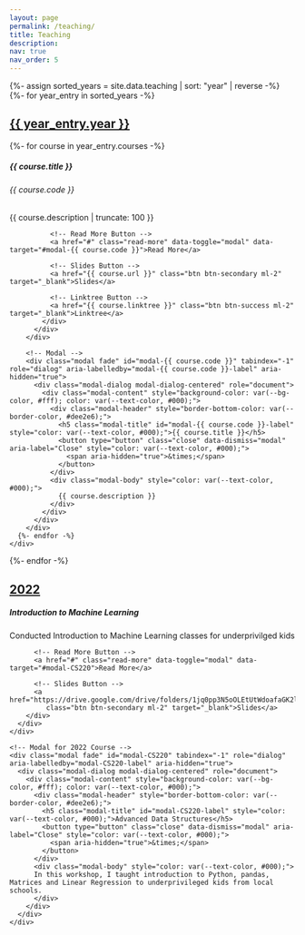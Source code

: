 ```yaml
---
layout: page
permalink: /teaching/
title: Teaching
description:
nav: true
nav_order: 5
---
```


<!-- pages/teaching.md -->
<!-- pages/teaching.md -->
<div class="teaching">
  {%- assign sorted_years = site.data.teaching | sort: "year" | reverse -%}
  {%- for year_entry in sorted_years -%}
    <a id="{{ year_entry.year }}" href=".#{{ year_entry.year }}">
      <h2 class="year">{{ year_entry.year }}</h2>
    </a>
    <div class="row row-cols-1 row-cols-md-2">
      {%- for course in year_entry.courses -%}
        <div class="col mb-4">
          <div class="card h-100">
            <div class="card-body">
              <h5 class="card-title">{{ course.title }}</h5>
              <h6 class="card-subtitle mb-2 text-muted">{{ course.code }}</h6>
              <p class="card-text course-description">{{ course.description | truncate: 100 }}</p>

              <!-- Read More Button -->
              <a href="#" class="read-more" data-toggle="modal" data-target="#modal-{{ course.code }}">Read More</a>

              <!-- Slides Button -->
              <a href="{{ course.url }}" class="btn btn-secondary ml-2" target="_blank">Slides</a>

              <!-- Linktree Button -->
              <a href="{{ course.linktree }}" class="btn btn-success ml-2" target="_blank">Linktree</a>
            </div>
          </div>
        </div>

        <!-- Modal -->
        <div class="modal fade" id="modal-{{ course.code }}" tabindex="-1" role="dialog" aria-labelledby="modal-{{ course.code }}-label" aria-hidden="true">
          <div class="modal-dialog modal-dialog-centered" role="document">
            <div class="modal-content" style="background-color: var(--bg-color, #fff); color: var(--text-color, #000);">
              <div class="modal-header" style="border-bottom-color: var(--border-color, #dee2e6);">
                <h5 class="modal-title" id="modal-{{ course.code }}-label" style="color: var(--text-color, #000);">{{ course.title }}</h5>
                <button type="button" class="close" data-dismiss="modal" aria-label="Close" style="color: var(--text-color, #000);">
                  <span aria-hidden="true">&times;</span>
                </button>
              </div>
              <div class="modal-body" style="color: var(--text-color, #000);">
                {{ course.description }}
              </div>
            </div>
          </div>
        </div>
      {%- endfor -%}
    </div>
  {%- endfor -%}

  <!-- Add 2022 Teaching Section -->
  <a id="2022" href=".#2022">
    <h2 class="year">2022</h2>
  </a>
  <div class="row row-cols-1 row-cols-md-2">
    <div class="col mb-4">
      <div class="card h-100">
        <div class="card-body">
          <h5 class="card-title">Introduction to Machine Learning</h5>
          <p class="card-text course-description">Conducted Introduction to Machine Learning classes for underprivilged kids </p>

          <!-- Read More Button -->
          <a href="#" class="read-more" data-toggle="modal" data-target="#modal-CS220">Read More</a>

          <!-- Slides Button -->
          <a href="https://drive.google.com/drive/folders/1jq0pp3N5oOLEtUtWdoafaGK2lCXXu5Fv" 
             class="btn btn-secondary ml-2" target="_blank">Slides</a>
        </div>
      </div>
    </div>

    <!-- Modal for 2022 Course -->
    <div class="modal fade" id="modal-CS220" tabindex="-1" role="dialog" aria-labelledby="modal-CS220-label" aria-hidden="true">
      <div class="modal-dialog modal-dialog-centered" role="document">
        <div class="modal-content" style="background-color: var(--bg-color, #fff); color: var(--text-color, #000);">
          <div class="modal-header" style="border-bottom-color: var(--border-color, #dee2e6);">
            <h5 class="modal-title" id="modal-CS220-label" style="color: var(--text-color, #000);">Advanced Data Structures</h5>
            <button type="button" class="close" data-dismiss="modal" aria-label="Close" style="color: var(--text-color, #000);">
              <span aria-hidden="true">&times;</span>
            </button>
          </div>
          <div class="modal-body" style="color: var(--text-color, #000);">
          In this workshop, I taught introduction to Python, pandas, Matrices and Linear Regression to underprivileged kids from local schools. 
          </div>
        </div>
      </div>
    </div>
  </div>
</div>
